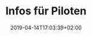---
title: "Infos für Piloten"
date: 2019-04-14T17:03:39+02:00
draft: false
url: /flugplatz
weight: 1
---